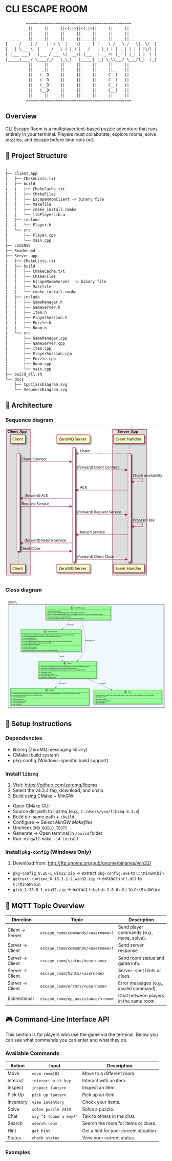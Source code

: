 # CLI ESCAPE ROOM
```
         ==============================================
          ||     ||     ||<(.)>||<(.)>||     ||     ||
          ||     ||     ||     ||     ||     ||     ||
 _____ ___||  ___||   _ || ____||_____|| ____|| ___ ||___  __  __ 
| ____/ ___| / ___|  / \  |  _ \| ____| |  _ \ / _ \ / _ \|  \/  |
|  _| \___ \| |     / _ \ | |_) |  _|   | |_) | | | | | | | |\/| |
| |___ ___) | |___ / ___ \|  __/| |___  |  _ <| |_| | |_| | |  | |
|_____|____/ \____/_/   \_\_|   |_____| |_| \_\\___/ \___/|_|  |_|
          ||     ||     ||     ||     ||     ||     ||
          ||    _||     ||     ||     ||     ||_    ||
          ||   (__D     ||     ||     ||     C__)   ||
          ||   (__D     ||     ||     ||     C__)   ||
          ||   (__D     ||     ||     ||     C__)   ||
          ||   (__D     ||     ||     ||     C__)   ||
          ||     ||     ||     ||     ||     ||     ||
         ==============================================
```

## Overview
CLI Escape Room is a multiplayer text-based puzzle adventure that runs entirely in your terminal. Players must collaborate, explore rooms, solve puzzles, and escape before time runs out.

## 🧱 Project Structure

```
.
├── Client_app
│   ├── CMakeLists.txt
│   ├── build
│   │   ├── CMakeCache.txt
│   │   ├── CMakeFiles
│   │   ├── EscapeRoomClient -> binary file
│   │   ├── Makefile
│   │   ├── cmake_install.cmake
│   │   └── libPlayerLib.a
│   ├── include
│   │   └── Player.h
│   └── src
│       ├── Player.cpp
│       └── main.cpp
├── LICENSE
├── Readme.md
├── Server_app
│   ├── CMakeLists.txt
│   ├── build
│   │   ├── CMakeCache.txt
│   │   ├── CMakeFiles
│   │   ├── EscapeRoomServer  -> binary file
│   │   ├── Makefile
│   │   └── cmake_install.cmake
│   ├── include
│   │   ├── GameManager.h
│   │   ├── GameServer.h
│   │   ├── Item.h
│   │   ├── PlayerSession.h
│   │   ├── Puzzle.h
│   │   └── Room.h
│   └── src
│       ├── GameManager.cpp
│       ├── GameServer.cpp
│       ├── Item.cpp
│       ├── PlayerSession.cpp
│       ├── Puzzle.cpp
│       ├── Room.cpp
│       └── main.cpp
├── build_all.sh
└── docs
    ├── CppClassDiagram.svg
    └── SequenceDiagram.svg
```

## 🧠 Architecture

### Sequence diagram
<!--
```plantuml
@startuml SequenceDiagram
skinparam BackgroundColor #AliceBluegit

box Client_App
skinparam BackgroundColor grey
participant Client
end box
participant "ZeroMQ Server" as ZeroMQServer
box Server_App
skinparam BackgroundColor grey
participant "Event Handler" as Server
end box

activate ZeroMQServer

' Emphasize persistent subscription
ZeroMQServer <--[#green]-- Server : Listen
activate Server

' Client announces its presence (optional)
activate Client
Client -> ZeroMQServer : Client Connect
ZeroMQServer -> Server : (forward) Client Connect
Server -> Server : Check availability

' Server receives and manages connection
Server -> ZeroMQServer : ACK
ZeroMQServer -> Client : (forward) ACK

Client -> ZeroMQServer : Request Service
ZeroMQServer -> Server : (forward) Request Service

Server -> Server : Process Task
Server -> ZeroMQServer : Return Service
ZeroMQServer -> Client : (forward) Return Service

Client -> ZeroMQServer : Client Close
deactivate Client
ZeroMQServer -> Server : (forward) Client Close
@enduml
```
-->

![](./docs/SequenceDiagram.svg)

### Class diagram

<!-- 
```plantuml
@startuml CppClassDiagram
skinparam BackgroundColor #AliceBlue

skinparam class {
  BackgroundColor PaleGreen
  BorderColor DarkGreen
  ArrowColor DarkSlateGray
}

package "Server" {
  class GameManager {
    + void initializeGame()
    + std::string handleMessage(const std::string &username)
    + std::string handleMessage(const std::string &username, const std::string &message)
    --
    - std::vector<Room> roomTemplates
    - std::unordered_map<std::string, PlayerSession> players
  }

  class PlayerSession {
    + <<constructor>> PlayerSession(const std::string& username, const Room& room)
    + std::string processCommand(const std::string& command)
    + std::string getHint()
    + std::string getStatus()
    + std::string executeAction(const std::string& action, const std::string& target)
    + std::string move(const std::string& direction)
    + std::string getChatTopic()
    --
    - std::string username
    - Room personalRoom
    - std::chrono::system_clock::time_point lastActivityTime
  }

  class Room {
    + <<constructor>> Room(const std::string& name, const std::string& description)
    + std::string describeRoom(const PlayerSession& session)
    + std::string interact(PlayerSession& session, const std::string& action)
    --
    - std::string name
    - std::string description
    - std::vector<Puzzle> puzzles
    - std::vector<Item> items
  }

  class Puzzle {
    + <<constructor>> Puzzle(const std::string& name, const std::string& description, const std::string& solution)
    + bool attemptSolution(const std::string& input)
    + std::string getClue()
    --
    - std::string name
    - std::string description
    - std::string solution
    - bool isSolved
  }

  class Item {
    + <<constructor>> Item(const std::string& name, const std::string& description, bool isUsable)
    + std::string use()
    --
    - std::string name
    - std::string description
    - bool isUsable
  }
}

' Relationships
GameManager --* Room : template for
GameManager --* PlayerSession : manages
PlayerSession --* Room : owns
Room --* Puzzle : contains
Room --* Item : contains
@enduml
```
-->

![](./docs/CppClassDiagram.svg)

## 🔧 Setup Instructions
### Dependencies

- libzmq (ZeroMQ messaging library)
- CMake (build system)
- pkg-config (Windows-specific build support)

### Install `libzmq`

1. Visit: https://github.com/zeromq/libzmq
2. Select the v4.3.4 tag, download, and unzip.
3. Build using CMake + MinGW:
 - Open CMake GUI 
 - Source dir: path to libzmq (e.g., `C:/Users/you/libzmq-4.3.4`)
 - Build dir: same path + `/build`
 - Configure → Select *MinGW Makefiles*
 - Uncheck `ZMQ_BUILD_TESTS`
 - Generate → Open terminal in `/build` folder
 - Run: `mingw32-make -j4 install`

### Install `pkg-config` (Windows Only)
1. Download from: http://ftp.gnome.org/pub/gnome/binaries/win32/
 - `pkg-config_0.26-1_win32.zip` → extract `pkg-config.exe` to `C:\MinGW\bin`
 - `gettext-runtime_0.18.1.1-2_win32.zip` → extract `intl.dll` to `C:\MinGW\bin`
 - `glib_2.28.8-1_win32.zip` → extract `libglib-2.0-0.dll` to `C:\MinGW\bin`




## 📡 MQTT Topic Overview

| Direction       | Topic                              | Description                               |
|----------------|-------------------------------------|-------------------------------------------|
| Client → Server | `escape_room/commands/<username>?` | Send player commands (e.g., move, solve). |
| Server → Client | `escape_room/commands/<username>!` | Send server response                      |
| Server → Client | `escape_room/status/<username>`    | Send room status and game info.           |
| Server → Client | `escape_room/hints/<username>`     | Server-sent hints or clues.               |
| Server → Client | `escape_room/errors/<username>`    | Error messages (e.g., invalid command).   |
| Bidirectional   | `escape_room/mp_assistance/<room>` | Chat between players in the same room.    |

## 🎮 Command-Line Interface API
This section is for players who use the game via the terminal. Below you can see what commands you can enter and what they do.

### Available Commands

| Action    | Input                  | Description                            |
| --------- | ---------------------- | -------------------------------------- |
| Move      | `move room101`         | Move to a different room.              |
| Interact  | `interact with key`    | Interact with an item.                 |
| Inspect   | `inspect lantern`      | Inspect an item.                       |
| Pick Up   | `pick up lantern`      | Pick up an item.                       |
| Inventory | `view inventory`       | Check your items.                      |
| Solve     | `solve puzzle 2419`    | Solve a puzzle.                        |
| Chat      | `say "I found a key!"` | Talk to others in the chat.            |
| Search    | `search room`          | Search the room for items or clues.    |
| Hint      | `get hint`             | Get a hint for your current situation. |
| Status    | `check status`         | View your current status.              |


### Examples

